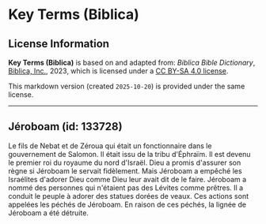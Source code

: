 # Key Terms (Biblica)

## License Information

**Key Terms (Biblica)** is based on and adapted from: _Biblica Bible Dictionary_, [Biblica, Inc.](https://www.biblica.com/), 2023, which is licensed under a [CC BY-SA 4.0 license](https://creativecommons.org/licenses/by-sa/4.0/legalcode.en).

This markdown version (created `2025-10-20`) is provided under the same license.



--------------------------------

## Jéroboam (id: 133728)

Le fils de Nebat et de Zéroua qui était un fonctionnaire dans le gouvernement de Salomon. Il était issu de la tribu d'Éphraïm. Il est devenu le premier roi du royaume du nord d'Israël. Dieu a promis d'assurer son règne si Jéroboam le servait fidèlement. Mais Jéroboam a empêché les Israélites d'adorer Dieu comme Dieu leur avait dit de le faire. Jéroboam a nommé des personnes qui n'étaient pas des Lévites comme prêtres. Il a conduit le peuple à adorer des statues dorées de veaux. Ces actions sont appelées les péchés de Jéroboam. En raison de ces péchés, la lignée de Jéroboam a été détruite.



